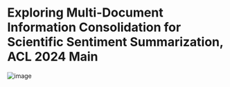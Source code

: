 # Exploring Multi-Document Information Consolidation for Scientific Sentiment Summarization, ACL 2024 Main
![image](https://github.com/oaimli/MetaReviewingLogic/assets/12547070/4e7c6e1f-ad9e-42dc-af52-de806840dd72)

